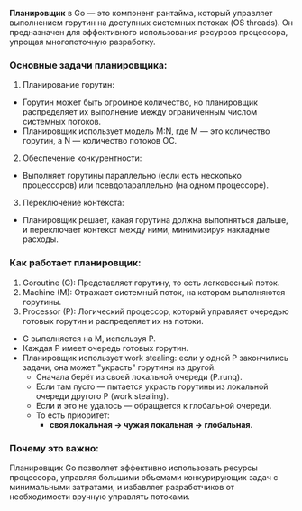 **Планировщик** в Go — это компонент рантайма, который управляет выполнением горутин на доступных системных потоках (OS threads). Он предназначен для эффективного использования ресурсов процессора, упрощая многопоточную разработку.

### Основные задачи планировщика:
1. Планирование горутин:
- Горутин может быть огромное количество, но планировщик распределяет их выполнение между ограниченным числом системных потоков.
- Планировщик использует модель M:N, где M — это количество горутин, а N — количество потоков ОС.

2. Обеспечение конкурентности:
- Выполняет горутины параллельно (если есть несколько процессоров) или псевдопараллельно (на одном процессоре).

3. Переключение контекста:
- Планировщик решает, какая горутина должна выполняться дальше, и переключает контекст между ними, минимизируя накладные расходы.

### Как работает планировщик:
1. Goroutine (G): Представляет горутину, то есть легковесный поток.
2. Machine (M): Отражает системный поток, на котором выполняются горутины.
3. Processor (P): Логический процессор, который управляет очередью готовых горутин и распределяет их на потоки.

- G выполняется на M, используя P.
- Каждая P имеет очередь готовых горутин.
- Планировщик использует work stealing: если у одной P закончились задачи, она может "украсть" горутины из другой.
   - Сначала берёт из своей локальной очереди (P.runq).
   - Если там пусто — пытается украсть горутины из локальной очереди другого P (work stealing).
   - Если и это не удалось — обращается к глобальной очереди.
   - То есть приоритет:
     - **своя локальная → чужая локальная → глобальная.**

### Почему это важно:
Планировщик Go позволяет эффективно использовать ресурсы процессора, управляя большими объемами конкурирующих задач с минимальными затратами, и избавляет разработчиков от необходимости вручную управлять потоками.